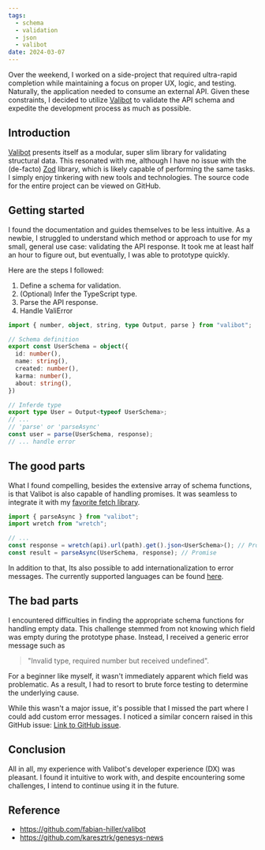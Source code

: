 ```yaml
---
tags:
  - schema
  - validation
  - json
  - valibot
date: 2024-03-07
---
```

️️Over the weekend, I worked on a side-project that required ultra-rapid completion while maintaining a focus on proper UX, logic, and testing. Naturally, the application needed to consume an external API. Given these constraints, I decided to utilize [Valibot](https://github.com/fabian-hiller/valibot) to validate the API schema and expedite the development process as much as possible.
## Introduction
[Valibot](https://github.com/fabian-hiller/valibot) presents itself as a modular, super slim library for validating structural data. This resonated with me, although I have no issue with the (de-facto) [Zod](https://github.com/colinhacks/zod) library, which is likely capable of performing the same tasks. I simply enjoy tinkering with new tools and technologies. The source code for the entire project can be viewed on GitHub.
## Getting started
I found the documentation and guides themselves to be less intuitive. As a newbie, I struggled to understand which method or approach to use for my small, general use case: validating the API response. It took me at least half an hour to figure out, but eventually, I was able to prototype quickly.

Here are the steps I followed:

1. Define a schema for validation.
2. (Optional) Infer the TypeScript type.
3. Parse the API response.
4. Handle ValiError
```ts
import { number, object, string, type Output, parse } from "valibot";

// Schema definition
export const UserSchema = object({
  id: number(),
  name: string(),
  created: number(),
  karma: number(),
  about: string(),
})

// Inferde type
export type User = Output<typeof UserSchema>;
// ...
// 'parse' or 'parseAsync'
const user = parse(UserSchema, response);
// ... handle error
```
## The good parts
What I found compelling, besides the extensive array of schema functions, is that Valibot is also capable of handling promises. It was seamless to integrate it with my [favorite fetch library](https://github.com/elbywan/wretch).
```ts
import { parseAsync } from "valibot";
import wretch from "wretch";

// ...
const response = wretch(api).url(path).get().json<UserSchema>(); // Promise
const result = parseAsync(UserSchema, response); // Promise
```
In addition to that, Its also possible to add internationalization to error messages. The currently supported languages can be found [here](https://github.com/fabian-hiller/valibot/tree/main/packages/i18n).
## The bad parts
I encountered difficulties in finding the appropriate schema functions for handling empty data. This challenge stemmed from not knowing which field was empty during the prototype phase. Instead, I received a generic error message such as 

> "Invalid type, required number but received undefined".

For a beginner like myself, it wasn't immediately apparent which field was problematic. As a result, I had to resort to brute force testing to determine the underlying cause.

While this wasn't a major issue, it's possible that I missed the part where I could add custom error messages. I noticed a similar concern raised in this GitHub issue: [Link to GitHub issue](https://github.com/fabian-hiller/valibot/issues/139).
## Conclusion
All in all, my experience with Valibot's developer experience (DX) was pleasant. I found it intuitive to work with, and despite encountering some challenges, I intend to continue using it in the future.
## Reference
- https://github.com/fabian-hiller/valibot
- https://github.com/karesztrk/genesys-news